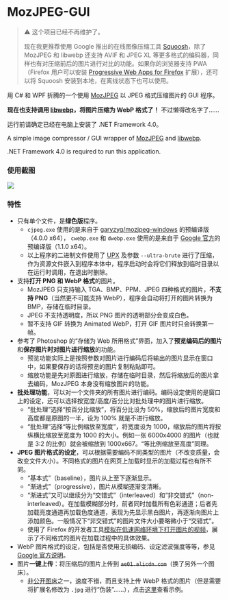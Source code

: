 # MozJPEG-GUI

> ⚠️ 这个项目已经不再维护了。
>
> 现在我更推荐使用 Google 推出的在线图像压缩工具 [Squoosh](https://squoosh.app/)，除了 MozJPEG 和 libwebp 还支持 AVIF 和 JPEG XL 等更多格式的编码器，同样也有对压缩前后的图片进行对比的功能。如果你的浏览器支持 PWA（Firefox 用户可以安装 [Progressive Web Apps for Firefox](https://addons.mozilla.org/zh-CN/firefox/addon/pwas-for-firefox/) 扩展），还可以将 Squoosh 安装到本地，在离线状态下也可以使用。

用 C# 和 WPF 折腾的一个使用 [MozJPEG](https://github.com/mozilla/mozjpeg) 以 JPEG 格式压缩图片的 GUI 程序。

**现在也支持调用 [libwebp](https://developers.google.com/speed/webp/docs/cwebp)，将图片压缩为 WebP 格式了！** 不过懒得改名字了……

运行前请确定已经在电脑上安装了 .NET Framework 4.0。

A simple image compressor / GUI wrapper of [MozJPEG](https://github.com/mozilla/mozjpeg) and [libwebp](https://developers.google.com/speed/webp/docs/cwebp).

.NET Framework 4.0 is required to run this application.

### 使用截图

![](https://ae01.alicdn.com/kf/H7f9532591a78404b965f2b02a28b1529a.png)

### 特性

* 只有单个文件，是**绿色版**程序。
    * `cjpeg.exe` 使用的是来自于 [garyzyg/mozjpeg-windows](https://github.com/garyzyg/mozjpeg-windows/releases) 的预编译版（4.0.0 x64）， `cwebp.exe` 和 `dwebp.exe` 使用的是来自于 [Google 官方](https://storage.googleapis.com/downloads.webmproject.org/releases/webp/index.html)的预编译版（1.1.0 x64）。
    * 以上程序的二进制文件使用了 [UPX](https://github.com/upx/upx) 及参数 `--ultra-brute` 进行了压缩，作为资源文件嵌入到程序本体中，程序启动时会将它们释放到临时目录以在运行时调用，在退出时删除。
* 支持**打开 PNG 和 WebP 格式**的图片。
    * MozJPEG 只支持输入 TGA、BMP、PPM、JPEG 四种格式的图片，**不支持 PNG**（当然更不可能支持 WebP），程序会自动将打开的图片转换为 BMP，存储在临时目录。
    * JPEG 不支持透明度，所以 PNG 图片的透明部分会变成白色。
    * 暂不支持 GIF 转换为 Animated WebP，打开 GIF 图片时只会转换第一帧。
* 参考了 Photoshop 的“存储为 Web 所用格式”界面，加入了**预览编码后的图片**和**保存图片时对图片进行缩放**的功能。
    * 预览功能实际上是按照参数对图片进行编码后将输出的图片显示在窗口中，如果要保存的话将预览的图片复制粘贴即可。
    * 缩放功能是先对原图进行缩放，存储在临时目录，然后将缩放后的图片拿去编码，MozJPEG 本身没有缩放图片的功能。
* **批处理功能**，可以对一个文件夹的所有图片进行编码。编码设定使用的是窗口上的设定，还可以选择按宽度/高度/百分比对批处理中的图片进行缩放。
    * “批处理”选择“按百分比缩放”，将百分比设为 50%，缩放后的图片宽度和高度都是原图的一半，设为 100% 就是不进行缩放。
    * “批处理”选择“等比例缩放至宽度”，将宽度设为 1000，缩放后的图片将按纵横比缩放至宽度为 1000 的大小。例如一张 6000x4000 的图片（也就是 3:2 的比例）就会被缩放到 1000x667。“等比例缩放至高度”同理。
* **JPEG 图片格式的设定**，可以根据需要编码不同类型的图片（不改变质量，会改变文件大小）。不同格式的图片在网页上加载时显示的加载过程也有所不同。
    * “基本式”（baseline），图片从上至下逐渐显示。
    * “渐进式”（progressive），图片从模糊逐渐变清晰。
    * “渐进式”又可以继续分为“交错式”（interleaved）和“非交错式”（non-interleaved）。在加载模糊部分时，前者同时加载所有色彩通道；后者先加载亮度通道再加载色度通道，表现为先显示黑白图片，再逐渐向图片上添加颜色。一般情况下“非交错式”的图片文件大小要略微小于“交错式”。
    * 使用了 Firefox 的开发者工具[模拟在低速网络环境下打开图片的视频](https://files.catbox.moe/8derzy.mp4)，展示了不同格式的图片在加载过程中的具体效果。
* WebP 图片格式的设定，包括是否使用无损编码、设定滤波强度等等，参见 [Google 官方说明](https://developers.google.com/speed/webp/docs/cwebp)。
* 图片**一键上传**：将压缩后的图片上传到 ~~`ae01.alicdn.com`~~（换了另外一个图床）。
    * [非公开图床](https://blog.cmcncm.cn/2019/03/26/image-hosting/#%E9%98%BF%E9%87%8C%E5%B7%B4%E5%B7%B4)之一，速度不错，而且支持上传 WebP 格式的图片（但是需要将扩展名修改为 `.jpg` 进行“伪装”……），点击[这里](https://yzf.qq.com/fsnb/kf-file/kf_pic/20200505/KFPIC_dC_WXIMAGE_kBrALQhmvbGDICWIenpW.jpg)查看示例。